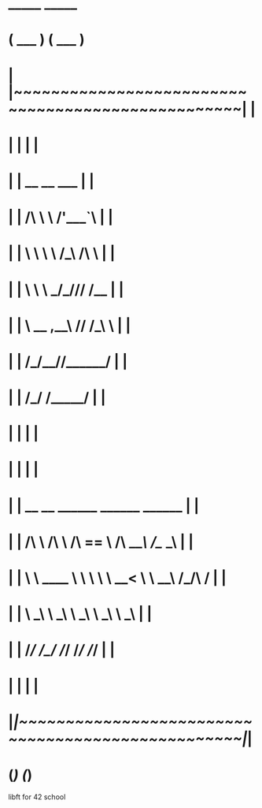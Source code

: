 #  _____                                                  _____ 
# ( ___ )                                                ( ___ )
#  |   |~~~~~~~~~~~~~~~~~~~~~~~~~~~~~~~~~~~~~~~~~~~~~~~~~~|   | 
#  |   |                                                  |   | 
#  |   |               __ __       ___                    |   | 
#  |   |              /\ \\ \    /'___`\                  |   | 
#  |   |              \ \ \\ \  /\_\ /\ \                 |   | 
#  |   |               \ \ \\ \_\/_/// /__                |   | 
#  |   |                \ \__ ,__\ // /_\ \               |   | 
#  |   |                 \/_/\_\_//\______/               |   | 
#  |   |                    \/_/  \/_____/                |   | 
#  |   |                                                  |   | 
#  |   |                                                  |   | 
#  |   |   __         __     ______     ______   ______   |   | 
#  |   |  /\ \       /\ \   /\  == \   /\  ___\ /\__  _\  |   | 
#  |   |  \ \ \____  \ \ \  \ \  __<   \ \  __\ \/_/\ \/  |   | 
#  |   |   \ \_____\  \ \_\  \ \_____\  \ \_\      \ \_\  |   | 
#  |   |    \/_____/   \/_/   \/_____/   \/_/       \/_/  |   | 
#  |   |                                                  |   | 
#  |___|~~~~~~~~~~~~~~~~~~~~~~~~~~~~~~~~~~~~~~~~~~~~~~~~~~|___| 
# (_____)                                                (_____)


libft for 42 school